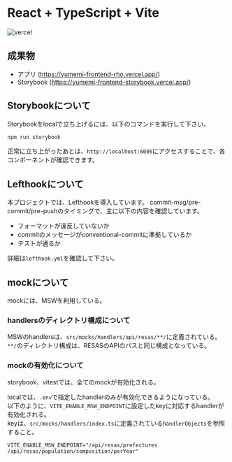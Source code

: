 # React + TypeScript + Vite

![vercel](https://vercelbadge.vercel.app/api/kaitakabe0301/yumemi-frontend)

## 成果物

- アプリ (https://yumemi-frontend-rho.vercel.app/)
- Storybook (https://yumemi-frontend-storybook.vercel.app/)

## Storybookについて

Storybookをlocalで立ち上げるには、以下のコマンドを実行して下さい。

```bash
npm run storybook
```

正常に立ち上がったあとは、`http://localhost:6006`にアクセスすることで、各コンポーネントが確認できます。

## Lefthookについて

本プロジェクトでは、Lefthookを導入しています。
commit-msg/pre-commit/pre-pushのタイミングで、主に以下の内容を確認しています。

- フォーマットが違反していないか
- commitのメッセージがconventional-commitに準拠しているか
- テストが通るか

詳細は`lefthook.yml`を確認して下さい。

## mockについて

mockには、MSWを利用している。

### handlersのディレクトリ構成について

MSWのhandlersは、`src/mocks/handlers/api/resas/**/`に定義されている。<br>
`**/`のディレクトリ構成は、RESASのAPIのパスと同じ構成となっている。

### mockの有効化について

storybook、vitestでは、全てのmockが有効化される。<br>

localでは、`.env`で指定したhandlerのみが有効化できるようになっている。<br>
以下のように、`VITE_ENABLE_MSW_ENDPOINT`に設定したkeyに対応するhandlerが有効化される。<br>
keyは、`src/mocks/handlers/index.ts`に定義されている`handlerObjects`を参照すること。<br>

```env
VITE_ENABLE_MSW_ENDPOINT="/api/resas/prefectures /api/resas/population/composition/perYear"
```
